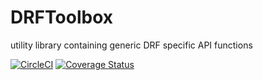 # DRFToolbox
utility library containing generic DRF specific API functions

[![CircleCI](https://circleci.com/gh/DoctorDecisions/DRFToolbox.svg?style=svg&circle-token=a9cf2a90de69cdbcb919d58cd73c25f7e77f7ad8)](https://circleci.com/gh/DoctorDecisions/OmniService)
[![Coverage Status](https://coveralls.io/repos/github/DoctorDecisions/DRFToolbox/badge.svg?branch=master&t=X)](https://coveralls.io/github/DoctorDecisions/DRFToolbox?branch=master)
